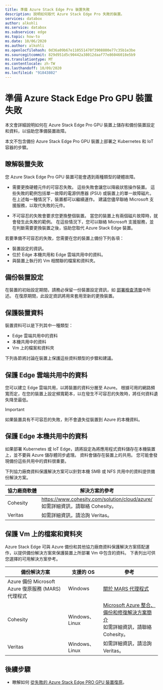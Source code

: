 ```yaml
---
title: 準備 Azure Stack Edge Pro 裝置失敗
description: 說明如何取代 Azure Stack Edge Pro 失敗的裝置。
services: databox
author: alkohli
ms.service: databox
ms.subservice: edge
ms.topic: how-to
ms.date: 10/06/2020
ms.author: alkohli
ms.openlocfilehash: 0d36a09b67e110551470f3908800e77c35b1e3be
ms.sourcegitcommit: 829d951d5c90442a38012daaf77e86046018e5b9
ms.translationtype: MT
ms.contentlocale: zh-TW
ms.lasthandoff: 10/09/2020
ms.locfileid: "91843802"
---
```

# <a name="prepare-for-an-azure-stack-edge-pro-gpu-device-failure"></a>準備 Azure Stack Edge Pro GPU 裝置失敗

本文會詳細說明如何在 Azure Stack Edge Pro GPU 裝置上儲存和備份裝置設定和資料，以協助您準備裝置故障。 

本文不包含備份 Azure Stack Edge Pro GPU 裝置上部署之 Kubernetes 和 IoT 容器的步驟。 

## <a name="understand-device-failures"></a>瞭解裝置失敗

您 Azure Stack Edge Pro GPU 裝置可能會遇到兩種類型的硬體故障。

- 需要更換硬體元件的可容忍失敗。 這些失敗會讓您以降級狀態操作裝置。 這些失敗的範例包括單一故障的電源供應器 (PSU) 或裝置上的單一故障磁片。 在上述每一種情況下，裝置都可以繼續運作。 建議您儘早聯絡 Microsoft 支援服務，以取代失敗的元件。

- 不可容忍的失敗會要求您更換整個裝置。 當您的裝置上有兩個磁片故障時，就會發生此失敗的範例。 在這些情況下，您可以聯絡 Microsoft 支援服務，並在判斷需要更換裝置之後，協助您取代 Azure Stack Edge 裝置。

若要準備不可容忍的失敗，您需要在您的裝置上備份下列各項：

- 裝置設定的資訊。
- 位於 Edge 本機共用和 Edge 雲端共用中的資料。
- 與裝置上執行的 Vm 相關聯的檔案和資料夾。


## <a name="back-up-device-configuration"></a>備份裝置設定

在裝置的初始設定期間，請務必保留一份裝置設定資訊，如 [部署檢查清單](azure-stack-edge-gpu-deploy-checklist.md)中所述。 在復原期間，此設定資訊將用來套用至新的更換裝置。 

## <a name="protect-device-data"></a>保護裝置資料

裝置資料可以是下列其中一種類型：

- Edge 雲端共用中的資料
- 本機共用中的資料
- Vm 上的檔案和資料夾

下列各節將討論在裝置上保護這些資料類型的步驟和建議。

## <a name="protect-data-in-edge-cloud-shares"></a>保護 Edge 雲端共用中的資料

您可以建立 Edge 雲端共用，以將裝置的資料分層至 Azure。 根據可用的網路頻寬而定，在您的裝置上設定頻寬範本，以在發生不可容忍的失敗時，將任何資料遺失降至最低。

> [!IMPORTANT] 
> 如果裝置具有不可容忍的失敗，則不會遺失從裝置到 Azure 的本機資料。 

## <a name="protect-data-in-edge-local-shares"></a>保護 Edge 本機共用中的資料

如果部署 Kubernetes 或 IoT Edge，請將設定為將應用程式資料儲存在本機裝置上，並不要與 Azure 儲存體同步處理。 資料會儲存在裝置上的共用。 您可能會發現備份這些共用中的資料很重要。

下列協力廠商資料保護解決方案可以針對本機 SMB 或 NFS 共用中的資料提供備份解決方案。 

| 協力廠商軟體           | 解決方案的參考                               |
|--------------------------------|---------------------------------------------------------|
| Cohesity                       | https://www.cohesity.com/solution/cloud/azure/ <br> 如需詳細資訊，請聯絡 Cohesity。          |
| Veritas                        | 如需詳細資訊，請洽詢 Veritas。   |


## <a name="protect-files-and-folders-on-vms"></a>保護 Vm 上的檔案和資料夾

Azure Stack Edge 可與 Azure 備份和其他協力廠商資料保護解決方案搭配運作，以提供備份解決方案來保護裝置上所部署 Vm 中包含的資料。 下表列出可供您選擇的可用解決方案參考。


| 備份解決方案        | 支援的 OS   | 參考                                                                |
|-------------------------|----------------|--------------------------------------------------------------------------|
| Azure 備份 Microsoft Azure 復原服務 (MARS) 代理程式 | Windows        | [關於 MARS 代理程式](/azure/backup/backup-azure-about-mars)    |
| Cohesity                | Windows、Linux | [Microsoft Azure 整合、備份和修復解決方案簡介](https://www.cohesity.com/solution/cloud/azure) <br>如需詳細資訊，請聯絡 Cohesity。                          |
| Veritas                 | Windows、Linux | 如需詳細資訊，請洽詢 Veritas。                    |



## <a name="next-steps"></a>後續步驟

- 瞭解如何 [從失敗的 Azure Stack Edge PRO GPU 裝置復原](azure-stack-edge-gpu-recover-device-failure.md)。
